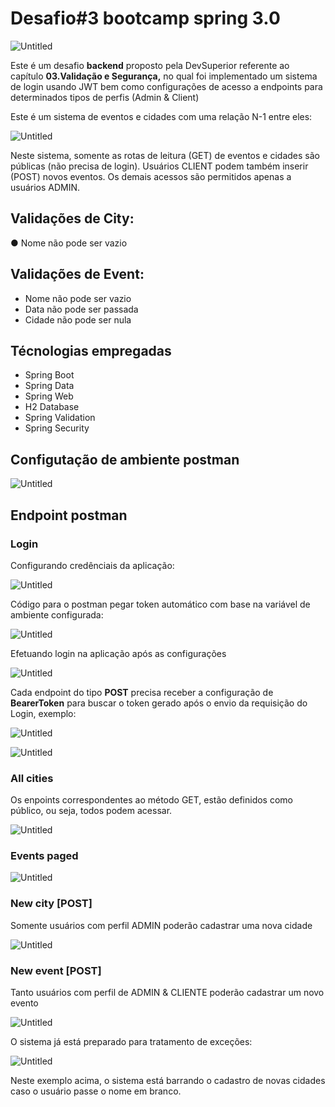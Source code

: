 # Desafio#3 bootcamp spring 3.0

![Untitled](assets/Untitled.png)

Este é um desafio **backend** proposto pela DevSuperior referente ao capítulo **03.Validação e Segurança,** no qual foi implementado um sistema de login usando JWT bem como configurações de acesso a endpoints para determinados tipos de perfis (Admin & Client)

Este é um sistema de eventos e cidades com uma relação N-1 entre eles:

![Untitled](assets/Untitled%201.png)

Neste sistema, somente as rotas de leitura (GET) de eventos e cidades são públicas (não
precisa de login). Usuários CLIENT podem também inserir (POST) novos eventos. Os demais
acessos são permitidos apenas a usuários ADMIN.

## Validações de City:

● Nome não pode ser vazio

## Validações de Event:

- Nome não pode ser vazio
- Data não pode ser passada
- Cidade não pode ser nula

## **Técnologias empregadas**

- Spring Boot
- Spring Data
- Spring Web
- H2 Database
- Spring Validation
- Spring Security

## Configutação de ambiente **postman**

![Untitled](assets/Untitled%202.png)

## Endpoint postman

### Login

Configurando credênciais da aplicação:

![Untitled](assets/Untitled%203.png)

Código para o postman pegar token automático com base na variável de ambiente configurada:

![Untitled](assets/Untitled%204.png)

Efetuando login na aplicação após as configurações 

![Untitled](assets/Untitled%205.png)

Cada endpoint do tipo **POST** precisa receber a configuração de **BearerToken** para buscar o token gerado após o envio da requisição do Login, exemplo: 

![Untitled](assets/Untitled%206.png)

![Untitled](assets/Untitled%207.png)

### All cities

Os enpoints correspondentes ao método GET, estão definidos como público, ou seja, todos podem acessar.

![Untitled](assets/Untitled%208.png)

### Events paged

![Untitled](assets/Untitled%209.png)

### New city [POST]

Somente usuários com perfil ADMIN poderão cadastrar uma nova cidade

![Untitled](assets/Untitled%2010.png)

### New event [POST]

Tanto usuários com perfil de ADMIN & CLIENTE poderão cadastrar um novo evento

![Untitled](assets/Untitled%2011.png)

O sistema já está preparado para tratamento de exceções:

![Untitled](assets/Untitled%2012.png)

Neste exemplo acima, o sistema está barrando o cadastro de novas cidades caso o usuário passe o nome em branco.